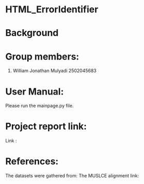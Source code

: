 # HTML_ErrorIdentifier

# Background

# Group members:
1.  William Jonathan Mulyadi 2502045683

# User Manual:
Please run the mainpage.py file.

# Project report link:
Link :

# References:
The datasets were gathered from: 
The MUSLCE alignment link: 

